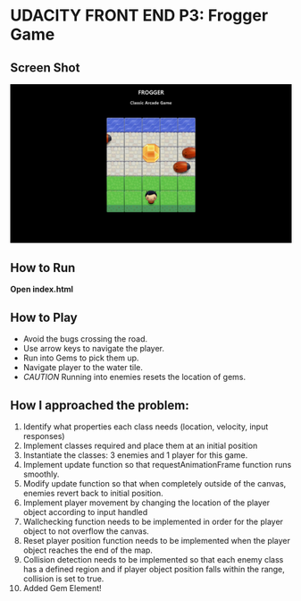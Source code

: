 UDACITY FRONT END P3: Frogger Game
==================================

Screen Shot
-----------
![This is a screenshot of the game](./images/Capture.jpg "Game Screenshot")

How to Run
----------
**Open index.html**

How to Play
-----------
- Avoid the bugs crossing the road.
- Use arrow keys to navigate the player.
- Run into Gems to pick them up.
- Navigate player to the water tile.
- *CAUTION* Running into enemies resets the location of gems.

How I approached the problem:
-----------------------------

1. Identify what properties each class needs (location, velocity, input responses)
2. Implement classes required and place them at an initial position
3. Instantiate the classes: 3 enemies and 1 player for this game.
4. Implement update function so that requestAnimationFrame function runs smoothly.
5. Modify update function so that when completely outside of the canvas, enemies revert back to initial position.
6. Implement player movement by changing the location of the player object according to input handled
7. Wallchecking function needs to be implemented in order for the player object to not overflow the canvas.
8. Reset player position function needs to be implemented when the player object reaches the end of the map.
9. Collision detection needs to be implemented so that each enemy class has a defined region and if player object position falls within the range, collision is set to true.
10. Added Gem Element!
